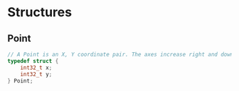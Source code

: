 # Structures

## Point

```c
// A Point is an X, Y coordinate pair. The axes increase right and down.
typedef struct {
    int32_t x;
    int32_t y;
} Point;
```
